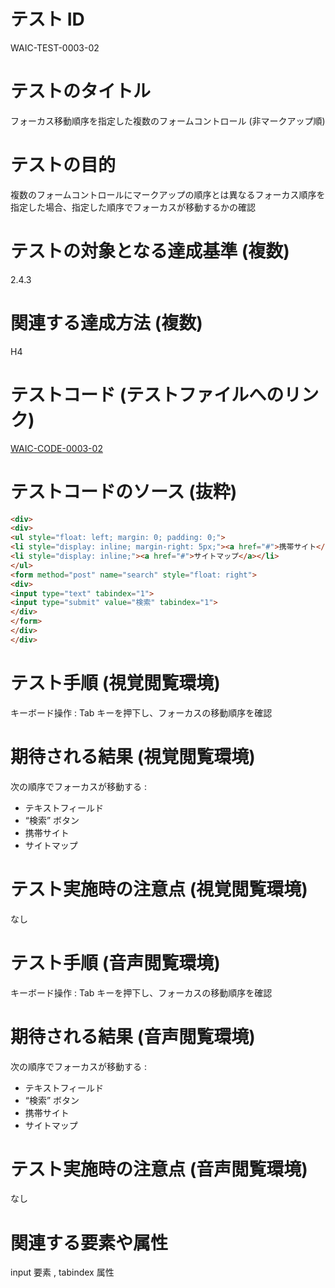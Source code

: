 

# テスト ID
WAIC-TEST-0003-02

# テストのタイトル
フォーカス移動順序を指定した複数のフォームコントロール (非マークアップ順)

# テストの目的
複数のフォームコントロールにマークアップの順序とは異なるフォーカス順序を指定した場合、指定した順序でフォーカスが移動するかの確認

# テストの対象となる達成基準 (複数)
2.4.3

# 関連する達成方法 (複数)
H4

# テストコード (テストファイルへのリンク)
[WAIC-CODE-0003-02](https://waic.github.io/as_test/WAIC-CODE/WAIC-CODE-0003-02.html)

# テストコードのソース (抜粋)
```html
<div>
<div>
<ul style="float: left; margin: 0; padding: 0;">
<li style="display: inline; margin-right: 5px;"><a href="#">携帯サイト</a></li>
<li style="display: inline;"><a href="#">サイトマップ</a></li>
</ul>
<form method="post" name="search" style="float: right">
<div>
<input type="text" tabindex="1">
<input type="submit" value="検索" tabindex="1">
</div>
</form>
</div>
</div>

```
# テスト手順 (視覚閲覧環境)
キーボード操作 : Tab キーを押下し、フォーカスの移動順序を確認

# 期待される結果 (視覚閲覧環境)
次の順序でフォーカスが移動する :

- テキストフィールド
- “検索” ボタン
- 携帯サイト
- サイトマップ

# テスト実施時の注意点 (視覚閲覧環境)
なし

# テスト手順 (音声閲覧環境)
キーボード操作 : Tab キーを押下し、フォーカスの移動順序を確認

# 期待される結果 (音声閲覧環境)
次の順序でフォーカスが移動する :

- テキストフィールド
- “検索” ボタン
- 携帯サイト
- サイトマップ

# テスト実施時の注意点 (音声閲覧環境)
なし

# 関連する要素や属性
input 要素 , tabindex 属性


